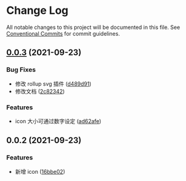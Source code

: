 # Change Log

All notable changes to this project will be documented in this file.
See [Conventional Commits](https://conventionalcommits.org) for commit guidelines.

## [0.0.3](https://github.com/ElonWu/ui/compare/@elonwu/web-icon@0.0.2...@elonwu/web-icon@0.0.3) (2021-09-23)


### Bug Fixes

* 修改 rollup svg 插件 ([d489d91](https://github.com/ElonWu/ui/commit/d489d9184e76cea71ec03e8bd4383f1676436983))
* 修改文档 ([2c82342](https://github.com/ElonWu/ui/commit/2c82342819232abbb8933e457e7456d0b5e91206))


### Features

* icon 大小可通过数字设定 ([ad62afe](https://github.com/ElonWu/ui/commit/ad62afe5320fae803e693d1b54646cb42afb3d0b))





## 0.0.2 (2021-09-23)


### Features

* 新增 icon ([16bbe02](https://github.com/ElonWu/ui/commit/16bbe02c099b92534e85cf9df378bb1e421eddde))
